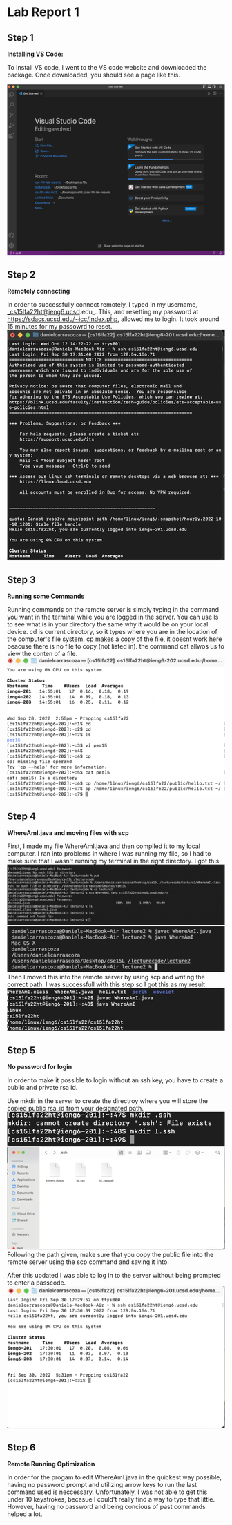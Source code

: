 # Lab Report 1

## Step 1

__Installing VS Code:__

To Install VS code, I went to the VS code website and downloaded the package. Once downloaded, you should see a page like this.

![screenshot](vs-code-screenshot.png)
## Step 2

__Remotely connecting__

In order to successfully connect remotely, I typed in my username, _cs15lfa22ht@ieng6.ucsd.edu_. This, and resetting my password at https://sdacs.ucsd.edu/~icc/index.php, allowed me to login. It took around 15 minutes for my passowrd to reset.
![screenshot](newscreenshot1.png)
## Step 3 

__Running some Commands__

Running commands on the remote server is simply typing in the command you want in the terminal while you are logged in the server. You can use ls to see what is in your directory the same why it would be on your local device. cd is current directory, so it types where you are in the location of the computer's file system. cp makes a copy of the file, it doesnt work here beacuse there is no file to copy (not listed in). the command cat allwos us to view the conten of a file.
![screenshot](command_screenshots.png)

## Step 4

__WhereAmI.java and moving files with scp__

First, I made my file WhereAmI.java and then compiled it to my local computer. I ran into problems in where I was running my file, so I had to make sure that I wasn't running my terminal in the right directory. 
I got this: 
![screenshot](WhereAmI1.png)
![screenshot](newscreenshot3.png)
Then I moved this into the remote server by using scp and writing the correct path. 
I was successfull with this step so I got this as my result
![screenshot](newscreenshot2.png)
## Step 5 

__No password for login__

In order to make it possible to login without an ssh key, you have to create a public and private rsa id. 

Use mkdir in the server to create the directroy where you will store the copied public rsa_id from your designated path.
![screenshot](newscreenshotsshkey.png)
![screenshot](ssh-file-location.png)
Following the path given, make sure that you copy the public file into the remote server using the scp command and saving it into. 

After this updated I was able to log in to the server without being prompted to enter a passcode.
![screenshot](no-passcode.png)
## Step 6 

__Remote Running Optimization__

In order for the progam to edit WhereAmI.java in the quickest way possible, having no password prompt and utilizing arrow keys to run the last command used is neccessary. Unfortunately, I was not able to get this under 10 keystrokes, becasue I could't really find a way to type that little. However, having no password and being concious of past commands helped a lot. 